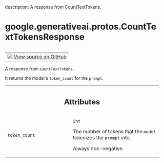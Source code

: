 description: A response from CountTextTokens.

<div itemscope itemtype="http://developers.google.com/ReferenceObject">
<meta itemprop="name" content="google.generativeai.protos.CountTextTokensResponse" />
<meta itemprop="path" content="Stable" />
</div>

# google.generativeai.protos.CountTextTokensResponse

<!-- Insert buttons and diff -->

<table class="tfo-notebook-buttons tfo-api nocontent" align="left">
<td>
  <a target="_blank" href="https://github.com/googleapis/google-cloud-python/tree/main/packages/google-ai-generativelanguage/google/ai/generativelanguage_v1beta/types/text_service.py#L422-L438">
    <img src="https://www.tensorflow.org/images/GitHub-Mark-32px.png" />
    View source on GitHub
  </a>
</td>
</table>



A response from ``CountTextTokens``.

<!-- Placeholder for "Used in" -->

It returns the model's ``token_count`` for the ``prompt``.



<!-- Tabular view -->
 <table class="responsive fixed orange">
<colgroup><col width="214px"><col></colgroup>
<tr><th colspan="2"><h2 class="add-link">Attributes</h2></th></tr>

<tr>
<td>

`token_count`<a id="token_count"></a>

</td>
<td>

`int`

The number of tokens that the ``model`` tokenizes the
``prompt`` into.

Always non-negative.

</td>
</tr>
</table>



